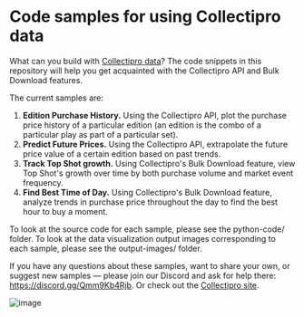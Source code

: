 # Code samples for using Collectipro data
What can you build with [Collectipro data](https://collectipro.com/access/introduction)? The code snippets in this repository will help you get acquainted with the Collectipro API and Bulk Download features.

The current samples are:
1. **Edition Purchase History.** Using the Collectipro API, plot the purchase price history of a particular edition (an edition is the combo of a particular play as part of a particular set).
2. **Predict Future Prices.** Using the Collectipro API, extrapolate the future price value of a certain edition based on past trends.
3. **Track Top Shot growth.** Using Collectipro's Bulk Download feature, view Top Shot's growth over time by both purchase volume and market event frequency.
4. **Find Best Time of Day.** Using Collectipro's Bulk Download feature, analyze trends in purchase price throughout the day to find the best hour to buy a moment.

To look at the source code for each sample, please see the python-code/ folder. To look at the data visualization output images corresponding to each sample, please see the output-images/ folder.

If you have any questions about these samples, want to share your own, or suggest new samples — please join our Discord and ask for help there: https://discord.gg/Qmm9Kb4Rjb. Or check out the [Collectipro site](https://collectipro.com).

![image](https://user-images.githubusercontent.com/897310/116189239-7e302600-a6dd-11eb-9e27-da1a2d23f782.png)
